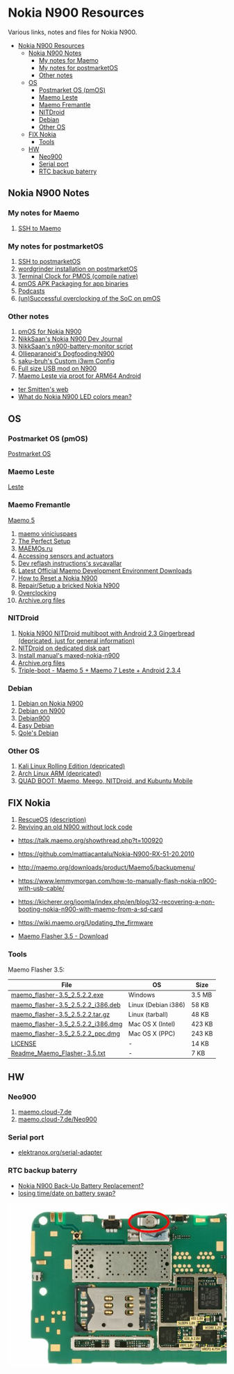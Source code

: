 # Nokia N900 Resources
Various links, notes and files for Nokia N900.

- [Nokia N900 Resources](#nokia-n900-resources)
  - [Nokia N900 Notes](#nokia-n900-notes)
    - [My notes for Maemo](#my-notes-for-maemo)
    - [My notes for postmarketOS](#my-notes-for-postmarketos)
    - [Other notes](#other-notes)
  - [OS](#os)
    - [Postmarket OS (pmOS)](#postmarket-os-pmos)
    - [Maemo Leste](#maemo-leste)
    - [Maemo Fremantle](#maemo-fremantle)
    - [NITDroid](#nitdroid)
    - [Debian](#debian)
    - [Other OS](#other-os)
  - [FIX Nokia](#fix-nokia)
    - [Tools](#tools)
  - [HW](#hw)
    - [Neo900](#neo900)
    - [Serial port](#serial-port)
    - [RTC backup baterry](#rtc-backup-baterry)

## Nokia N900 Notes

### My notes for Maemo 
1. [SSH to Maemo](./doc/Nokia%20N900%20-%20SSH.md)

### My notes for postmarketOS

1. [SSH to postmarketOS](./doc/pmos_SSH.md)
2. [wordgrinder installation on postmarketOS](./doc/pmos_wordgrinder.md)
3. [Terminal Clock for PMOS (compile native)](./doc/pmos_tty-clock_native.md)
4. [pmOS APK Packaging for app binaries](./doc/pmos_apk_packaging.md)
5. [Podcasts](./doc/pmos_podcasts.md)
6. [(un)Successful overclocking of the SoC on pmOS](./doc/pmos_overclocking.md)

### Other notes

1. [pmOS for Nokia N900](https://wiki.postmarketos.org/wiki/Nokia_N900_(nokia-n900))
2. [NikkSaan's Nokia N900 Dev Journal](https://gist.github.com/NikkSaan/b8dec1ddb368e0d8ea7b413d8533e2ef)
3. [NikkSaan's n900-battery-monitor script](https://gist.github.com/NikkSaan/800c17d87dddfaa9edf5274130717d73)
4. [Ollieparanoid's Dogfooding:N900](https://wiki.postmarketos.org/wiki/User:Ollieparanoid/Dogfooding:N900)
5. [saku-bruh's Custom i3wm Config](https://github.com/saku-bruh/i3-n900)
6. [Full size USB mod on N900](https://simpledevices.blogspot.com/2015/04/a-few-modifications-of-nokia-n900.html)
9. [Maemo Leste via proot for ARM64 Android](https://github.com/diejuse/proot_MaemoLeste_on_Android)
- [ter Smitten's web](https://blog.tersmitten.nl/tag/n900)
- [What do Nokia N900 LED colors mean?](https://n900tips.blogspot.com/2010/04/what-do-nokia-n900-led-colors-mean.html)

## OS

### Postmarket OS (pmOS)

[Postmarket OS](./pmOS_files/Postmarket%20OS.md)


### Maemo Leste
[Leste](./maemo_leste_files/Leste.md)

### Maemo Fremantle

[Maemo 5](./maemoOS_files/Maemo%205.md)

1. [maemo viniciuspaes](https://maemo.viniciuspaes.com/)
2. [The Perfect Setup](https://wiki.maemo.org/N900_The_Perfect_Setup)
3. [MAEMOs.ru](http://maemos.ru/faq/)
4. [Accessing sensors and actuators](https://mlab.taik.fi/paja/?p=1263)
5. [Dev reflash instructions's svcavallar](https://gist.github.com/svcavallar/8e7809de10eded30b2d510fcc9685963)
6. [Latest Official Maemo Development Environment Downloads](http://web.archive.org/web/20131117084237/http://skeiron.org/tablets-dev/maemo_dev_env_downloads/)
7. [How to Reset a Nokia N900](https://www.wikihow.tech/Reset-a-Nokia-N900)
8. [Repair/Setup a bricked Nokia N900](https://harald.ist.org/howto/n900/repair_bricked_phone.html)
9. [Overclocking](https://wiki.maemo.org/Overclocking)
10. [Archive.org files](https://archive.org/details/nokia_N900)

### NITDroid

1. [Nokia N900 NITDroid multiboot with Android 2.3 Gingerbread (depricated, just for general information)](https://github.com/mattiacantalu/Nokia_N900_NITDroid)
2. [NITDroid on dedicated disk part](https://talk.maemo.org/showthread.php?t=101345)
3. [Install manual's maxed-nokia-n900](http://maxed-nokia-n900.blogspot.com/)
4. [Archive.org files](https://archive.org/details/NokiaN900NITdroid)
5. [Triple-boot - Maemo 5 + Maemo 7 Leste + Android 2.3.4](https://talk.maemo.org/showthread.php?t=101338)

### Debian
1. [Debian on Nokia N900](https://wiki.debian.org/DebianOnN900)
2. [Debian on N900](https://n900.elektranox.org/index.html)
3. [Debian900](https://github.com/dderby/debian900)
4. [Easy Debian](https://wiki.maemo.org/Easy_Debian)
5. [Qole's Debian](https://qole.org/files/debian900/)


### Other OS

1. [Kali Linux Rolling Edition (depricated)](https://talk.maemo.org/showthread.php?t=96573)
2. [Arch Linux ARM (depricated)](https://talk.maemo.org/showthread.php?t=81892)
3. [QUAD BOOT: Maemo, Meego, NITDroid, and Kubuntu Mobile](https://talk.maemo.org/showthread.php?t=74956)

## FIX Nokia

1. [RescueOS](https://github.com/quitesimpleorg/N900_RescueOS) [(description)](https://quitesimple.org/page/N900rescueOS)
2. [Reviving an old N900 without lock code](https://blog.tldnr.org/2015/01/10/reviving-an-old-n900-without-lock-code/)
- https://talk.maemo.org/showthread.php?t=100920
- https://github.com/mattiacantalu/Nokia-N900-RX-51-20.2010
- http://maemo.org/downloads/product/Maemo5/backupmenu/
- https://www.lemmymorgan.com/how-to-manually-flash-nokia-n900-with-usb-cable/
- https://kicherer.org/joomla/index.php/en/blog/32-recovering-a-non-booting-nokia-n900-with-maemo-from-a-sd-card

- https://wiki.maemo.org/Updating_the_firmware
- [Maemo Flasher 3.5 - Download](https://maemo.viniciuspaes.com/flasher/)

### Tools
Maemo Flasher 3.5:

| File | OS | Size |
| --- | --- | --- |
| [maemo_flasher-3.5_2.5.2.2.exe](./tools/flasher-3.5/maemo_flasher-3.5_2.5.2.2.exe) | Windows | 3.5 MB |
| [maemo_flasher-3.5_2.5.2.2_i386.deb](./tools/flasher-3.5/maemo_flasher-3.5_2.5.2.2_i386.deb) | Linux (Debian i386) | 58 KB |
| [maemo_flasher-3.5_2.5.2.2.tar.gz](./tools/flasher-3.5/maemo_flasher-3.5_2.5.2.2.tar.gz) | Linux (tarball) | 48 KB |
| [maemo_flasher-3.5_2.5.2.2_i386.dmg](./tools/flasher-3.5/maemo_flasher-3.5_2.5.2.2_i386.dmg) | Mac OS X (Intel) | 423 KB |
| [maemo_flasher-3.5_2.5.2.2_ppc.dmg](./tools/flasher-3.5/maemo_flasher-3.5_2.5.2.2_ppc.dmg) | Mac OS X (PPC) | 243 KB |
| [LICENSE](./tools/flasher-3.5/LICENSE) | - | 14 KB |
| [Readme_Maemo_Flasher-3.5.txt](./tools/flasher-3.5/Readme_Maemo_Flasher-3.5.txt) | - | 7 KB |

## HW

### Neo900

1. [maemo.cloud-7.de](http://maemo.cloud-7.de/)
2. [maemo.cloud-7.de/Neo900](http://maemo.cloud-7.de/Neo900/)

### Serial port
- [elektranox.org/serial-adapter](https://n900.elektranox.org/serial-adapter.html)

### RTC backup baterry
- [Nokia N900 Back-Up Battery Replacement?](https://talk.maemo.org/showthread.php?t=92199)
- [losing time/date on battery swap?](https://talk.maemo.org/showthread.php?t=90864)

![Back-Up Battery](./assets/2013-12-29_Nokia_N900_RX-51_Schematics.pdf.jpg)